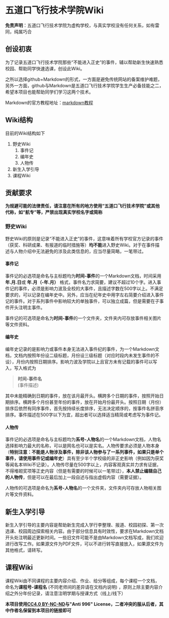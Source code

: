 # 五道口飞行技术学院Wiki

**免责声明**：五道口飞行技术学院为虚构学校，与真实学校没有任何关系，如有雷同，纯属巧合

## 创设初衷

为了记录五道口飞行技术学院那些“不能进入正史”的事件，辅以帮助新生快速熟悉校园、帮助同学快速选课，创设此Wiki。

之所以选择github+Markdown的形式，一方面是避免传统网站的备案维护难题，另外一方面，github与Markdown是五道口飞行技术学院学生生产必备技能之二，希望本项目也能帮助同学们学习这两个技术。

Markdown的官方教程地址：[markdown教程](https://markdown.com.cn/)

## Wiki结构

目前的Wiki结构如下

1. 野史Wiki
    1. 事件记
    2. 编年史
    3. 人物传
2. 新生入学引导
3. 课程Wiki

## 贡献要求

**为规避可能的法律责任，请注意在所有的地方使用“五道口飞行技术学院”或其他代称，如“航专”等，严禁出现真实学校名字或简称**

### 野史Wiki

野史Wiki的原则是记录“不能进入正史”的事件，这意味着所有学校官方记录的事件（获奖、科研成果、有报道的临时措施等）**均不能**进入野史Wiki。对于在事件描述与人物介绍中无法避免的涉及此类信息的，应当尽量简略，一笔带过。

#### 事件记

事件记的必选项是命名与主标题均为**时间-事件**的一个Markdown文档，时间采用**年.月.日**或 **年.月（-年.月）** 格式，事件名力求简要，建议不超过10个字。进入事件记的事件，必须是影响力波及全校的大事件，且描述字数在500字以上。不满足要求的，可以记录在编年史中。另外，应当在纪年史中用字左右简要介绍进入事件记的事件。对于系列事件中影响较大的单独事件，可以独立成篇，但是需要在子事件开头注明主事件。

事件记的可选项是命名为**时间-事件**的一个文件夹，文件夹内可存放事件相关图片等文件资料。

#### 编年史

编年史记录的是影响力或事件本身无法进入事件纪的事件，为一个Markdown文档，文档内按照年份设二级标题，月份设三级标题（对应时段内未发生事件的不设），月份内按照日期排序。影响力波及学院以上且官方未有记载的事件可以写入，写入格式为

> **时间-事件名**  
>(事件描述)

其中未能精确到日期的事件，放在该月最开头。横跨多个日期的事件，按照开始日期排序。横跨多个月份甚至年份的事件，放在开始月份最开头。按照日期（月份）排序后依然有同序事件，首先按持续长度排序，无法决定顺序的，按事件名拼音序排序。事件描述在500字以下为宜，超出者可以选择适当精简或考虑写为事件记。

#### 人物传

事件记的必选项是命名与主标题均为**系号-人物名**的一个Markdown文档，人物名选择影响力最大的名称，可以是网名也可以是实名。人物传要求必须是人物本身（**特别注意：不能是人物涉及事件，除非该人物参与了一系列事件，如果只是单个事件，请使用事件记或编年史**）具有至少半个学校级的非正史影响（例如因为获奖等闻名本Wiki不记录）。人物传尽量在500字以上，内容客观真实并力求有证据，不得堆砌奖项等正史内容（但是有需要的时候可以一笔带过），**本人禁止编辑自己的人物传**，但是可以在最后加上一段自述与指出虚假内容（需要证据）。

人物传的可选项是命名为**系号-人物名**的一个文件夹，文件夹内可存放人物相关图片等文件资料。

## 新生入学引导

新生入学引导的主要内容是帮助新生完成入学行李整理、报道、校园初探、第一次选课、校园周边探索相关内容。由于部分信息具有时效性，要求在Markdown文档开头处注明最近更新时间。一些旧文件可能不是由Markdown文档写成，我们欢迎进行改写工作。如果源文件为PDF文件，可以不进行转写直接放入，如果源文件为其他格式，请转写。

## 课程Wiki

课程Wiki由不同课程的主要内容介绍、作业、给分等组成，每个课程一个文档，命名为**课程号-课程名** (不同老师间的差异请在文档内说明) ，原则上除主要内容介绍之外分年份记录，请注意注明学期与授课方式（线上/线下）


**本项目使用[CC4.0 BY-NC-ND](https://creativecommons.org/licenses/by-nc-nd/4.0/)与"Anti 996" License，二者冲突的服从后者，其中作者名保留到本项目的链接即可**
